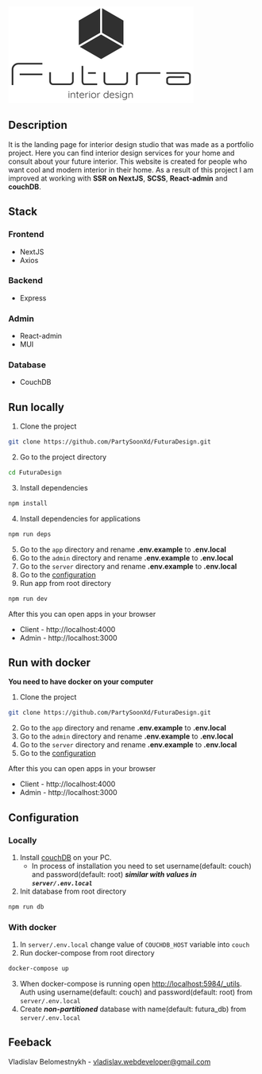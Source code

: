 <img alt="Futura logo" src="https://github.com/PartySoonXd/FuturaDesign/blob/master/app/public/images/Logo.svg">

## Description
It is the landing page for interior design studio that was made as a portfolio project. Here you can find interior design services for your home and consult about your future interior. This website is created for people who want cool and modern interior in their home. As a result of this project I am improved at working with **SSR on NextJS**, **SCSS**, **React-admin** and **couchDB**.

## Stack
### Frontend
- NextJS
- Axios
### Backend
- Express
### Admin 
- React-admin
- MUI
### Database
- CouchDB

## Run locally
1. Clone the project
```bash
git clone https://github.com/PartySoonXd/FuturaDesign.git
```
2. Go to the project directory
```bash
cd FuturaDesign
```
3. Install dependencies
```bash
npm install
```
4. Install dependencies for applications
```bash
npm run deps
```
5. Go to the `app` directory and rename **.env.example** to **.env.local**
6. Go to the `admin` directory and rename **.env.example** to **.env.local**
7. Go to the `server` directory and rename **.env.example** to **.env.local**
8. Go to the [configuration](#configuration)
9. Run app from root directory
```bash
npm run dev
```

After this you can open apps in your browser
- Client - http://localhost:4000
- Admin - http://localhost:3000

## Run with docker
**You need to have docker on your computer**
1. Clone the project
```bash
git clone https://github.com/PartySoonXd/FuturaDesign.git
```
2. Go to the `app` directory and rename **.env.example** to **.env.local**
3. Go to the `admin` directory and rename **.env.example** to **.env.local**
4. Go to the `server` directory and rename **.env.example** to **.env.local**
5. Go to the [configuration](#configuration)

After this you can open apps in your browser
- Client - http://localhost:4000
- Admin - http://localhost:3000

## Configuration
### Locally
1. Install [couchDB](https://couchdb.apache.org/) on your PC.
    - In process of installation you need to set username(default: couch) and password(default: root) ***similar with values in `server/.env.local`***
2. Init database from root directory
```bash
npm run db
```
### With docker
1. In `server/.env.local` change value of `COUCHDB_HOST` variable into `couch`
2. Run docker-compose from root directory
```bash
docker-compose up
```
3. When docker-compose is running open [http://localhost:5984/_utils](http://localhost:5984/_utils). Auth using username(default: couch) and password(default: root) from `server/.env.local`
4. Create ***non-partitioned*** database with name(default: futura_db) from `server/.env.local`

## Feeback
Vladislav Belomestnykh - vladislav.webdeveloper@gmail.com
